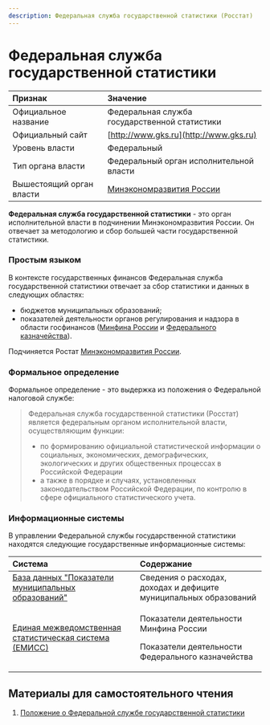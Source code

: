 ```yaml
---
description: Федеральная служба государственной статистики (Росстат)
---
```


# Федеральная служба государственной статистики

| Признак | Значение |
| :--- | :--- |
| Официальное название | Федеральная служба государственной статистики |
| Официальный сайт | [http://www.gks.ru](http://www.gks.ru) |
| Уровень власти | Федеральный |
| Тип органа власти | Федеральный орган исполнительной власти |
| Вышестоящий орган власти | [Минэкономразвития России](mineconom.md) |

**Федеральная служба государственной статистики** - это орган исполнительной власти в подчинении Минэкономразвития России. Он отвечает за методологию и сбор большей части государственной статистики.

### Простым языком

В контексте государственных финансов Федеральная служба государственной статистики отвечает за сбор статистики и данных в следующих областях:

* бюджетов муниципальных образований;
* показателей деятельности органов регулирования и надзора в области госфинансов \([Минфина России](minfin.md) и [Федерального казначейства](roskazna.md)\).

Подчиняется Ростат [Минэкономразвития России](mineconom.md).

### Формальное определение

Формальное определение - это выдержка из положения о Федеральной налоговой службе:

> Федеральная служба государственной статистики \(Росстат\) является федеральным органом исполнительной власти, осуществляющим функции:
>
> * по формированию официальной статистической информации о социальных, экономических, демографических, экологических и других общественных процессах в Российской Федерации
> * а также в порядке и случаях, установленных законодательством Российской Федерации, по контролю в сфере официального статистического учета.

### Информационные системы

В управлении Федеральной службы государственной статистики находятся следующие государственные информационные системы:

<table>
  <thead>
    <tr>
      <th style="text-align:left">&#x421;&#x438;&#x441;&#x442;&#x435;&#x43C;&#x430;</th>
      <th style="text-align:left">&#x421;&#x43E;&#x434;&#x435;&#x440;&#x436;&#x430;&#x43D;&#x438;&#x435;</th>
    </tr>
  </thead>
  <tbody>
    <tr>
      <td style="text-align:left"><a href="../../../gis/public/munbase.md">&#x411;&#x430;&#x437;&#x430; &#x434;&#x430;&#x43D;&#x43D;&#x44B;&#x445; &quot;&#x41F;&#x43E;&#x43A;&#x430;&#x437;&#x430;&#x442;&#x435;&#x43B;&#x438; &#x43C;&#x443;&#x43D;&#x438;&#x446;&#x438;&#x43F;&#x430;&#x43B;&#x44C;&#x43D;&#x44B;&#x445; &#x43E;&#x431;&#x440;&#x430;&#x437;&#x43E;&#x432;&#x430;&#x43D;&#x438;&#x439;&quot;</a>
      </td>
      <td style="text-align:left">&#x421;&#x432;&#x435;&#x434;&#x435;&#x43D;&#x438;&#x44F; &#x43E; &#x440;&#x430;&#x441;&#x445;&#x43E;&#x434;&#x430;&#x445;,
        &#x434;&#x43E;&#x445;&#x43E;&#x434;&#x430;&#x445; &#x438; &#x434;&#x435;&#x444;&#x438;&#x446;&#x438;&#x442;&#x435;
        &#x43C;&#x443;&#x43D;&#x438;&#x446;&#x438;&#x43F;&#x430;&#x43B;&#x44C;&#x43D;&#x44B;&#x445;
        &#x43E;&#x431;&#x440;&#x430;&#x437;&#x43E;&#x432;&#x430;&#x43D;&#x438;&#x439;</td>
    </tr>
    <tr>
      <td style="text-align:left"><a href="../../../gis/public/emiss.md">&#x415;&#x434;&#x438;&#x43D;&#x430;&#x44F; &#x43C;&#x435;&#x436;&#x432;&#x435;&#x434;&#x43E;&#x43C;&#x441;&#x442;&#x432;&#x435;&#x43D;&#x43D;&#x430;&#x44F; &#x441;&#x442;&#x430;&#x442;&#x438;&#x441;&#x442;&#x438;&#x447;&#x435;&#x441;&#x43A;&#x430;&#x44F; &#x441;&#x438;&#x441;&#x442;&#x435;&#x43C;&#x430; (&#x415;&#x41C;&#x418;&#x421;&#x421;)</a>
      </td>
      <td style="text-align:left">
        <p>&#x41F;&#x43E;&#x43A;&#x430;&#x437;&#x430;&#x442;&#x435;&#x43B;&#x438;
          &#x434;&#x435;&#x44F;&#x442;&#x435;&#x43B;&#x44C;&#x43D;&#x43E;&#x441;&#x442;&#x438;
          &#x41C;&#x438;&#x43D;&#x444;&#x438;&#x43D;&#x430; &#x420;&#x43E;&#x441;&#x441;&#x438;&#x438;</p>
        <p>&#x41F;&#x43E;&#x43A;&#x430;&#x437;&#x430;&#x442;&#x435;&#x43B;&#x438;
          &#x434;&#x435;&#x44F;&#x442;&#x435;&#x43B;&#x44C;&#x43D;&#x43E;&#x441;&#x442;&#x438;
          &#x424;&#x435;&#x434;&#x435;&#x440;&#x430;&#x43B;&#x44C;&#x43D;&#x43E;&#x433;&#x43E;
          &#x43A;&#x430;&#x437;&#x43D;&#x430;&#x447;&#x435;&#x439;&#x441;&#x442;&#x432;&#x430;</p>
      </td>
    </tr>
  </tbody>
</table>

## Материалы для самостоятельного чтения

1. [Положение о Федеральной службе государственной статистики ](http://www.consultant.ru/document/cons_doc_LAW_77389/59b3bba89c63bc31edffe3373483d086a0512112/)



